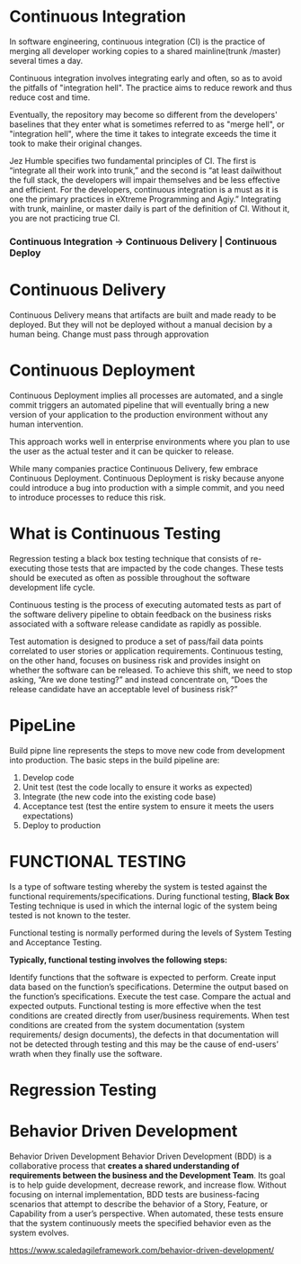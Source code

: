 # Continuous Integration # 
In software engineering, continuous integration (CI) is the practice of merging all developer working copies to a shared mainline(trunk /master) several times a day.

Continuous integration involves integrating early and often, so as to avoid the pitfalls of "integration hell". The practice aims to reduce rework and thus reduce cost and time.

Eventually, the repository may become so different from the developers' baselines that they enter what is sometimes referred to as "merge hell", or "integration hell", where the time it takes to integrate exceeds the time it took to make their original changes.

Jez Humble specifies two fundamental principles of CI. The first is “integrate all their work into trunk,” and the second is “at least dailwithout the full stack, the developers will impair themselves and be less effective and efficient. For the developers, continuous integration is a must as it is one the primary practices in eXtreme Programming and Agiy.” Integrating with trunk, mainline, or master daily is part of the definition of CI. Without it, you are not practicing true CI.

### Continuous Integration -> Continuous Delivery | Continuous Deploy ###

# Continuous Delivery # 
Continuous Delivery means that artifacts are built and made ready to be deployed. But they will not be deployed without a manual decision by a human being. Change must pass through approvation 

# Continuous Deployment #
Continuous Deployment implies all processes are automated, and a single commit triggers an automated pipeline that will eventually bring a new version of your application to the production environment without any human intervention.
 
 This approach works well in enterprise environments where you plan to use the user as the actual tester and it can be quicker to release.

While many companies practice Continuous Delivery, few embrace Continuous Deployment. Continuous Deployment is risky because anyone could introduce a bug into production with a simple commit, and you need to introduce processes to reduce this risk.

# What is Continuous Testing #
Regression testing a black box testing technique that consists of re-executing those tests that are impacted by the code changes. These tests should be executed as often as possible throughout the software development life cycle.
 
Continuous testing is the process of executing automated tests as part of the software delivery pipeline to obtain feedback on the business risks associated with a software release candidate as rapidly as possible.
 
Test automation is designed to produce a set of pass/fail data points correlated to user stories or application requirements. Continuous testing, on the other hand, focuses on business risk and provides insight on whether the software can be released. To achieve this shift, we need to stop asking, “Are we done testing?” and instead concentrate on, “Does the release candidate have an acceptable level of business risk?”

# PipeLine #

Build pipne line represents the steps to move new code from development into production. The basic steps in the build pipeline are:

1. Develop code
2. Unit test (test the code locally to ensure it works as expected)
3. Integrate (the new code into the existing code base)
4. Acceptance test (test the entire system to ensure it meets the users expectations)
5. Deploy to production

# FUNCTIONAL TESTING #

Is a type of software testing whereby the system is tested against the functional requirements/specifications.
During functional testing, **Black Box** Testing technique is used in which the internal logic of the system being tested is not known to the tester.

Functional testing is normally performed during the levels of System Testing and Acceptance Testing.

**Typically, functional testing involves the following steps:**

Identify functions that the software is expected to perform.
Create input data based on the function’s specifications.
Determine the output based on the function’s specifications.
Execute the test case.
Compare the actual and expected outputs.
Functional testing is more effective when the test conditions are created directly from user/business requirements. When test conditions are created from the system documentation (system requirements/ design documents), the defects in that documentation will not be detected through testing and this may be the cause of end-users’ wrath when they finally use the software.
# Regression Testing #

# Behavior Driven Development #
Behavior Driven Development Behavior Driven Development (BDD) is a collaborative process that **creates a shared understanding of requirements between the business and the Development Team**. Its goal is to help guide development, decrease rework, and increase flow. Without focusing on internal implementation, BDD tests are business-facing scenarios that attempt to describe the behavior of a Story, Feature, or Capability from a user’s perspective. When automated, these tests ensure that the system continuously meets the specified behavior even as the system evolves. 

https://www.scaledagileframework.com/behavior-driven-development/

